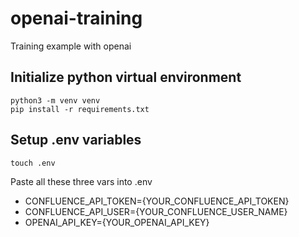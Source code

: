 # openai-training
Training example with openai

## Initialize python virtual environment

    python3 -m venv venv
    pip install -r requirements.txt

## Setup .env variables

    touch .env

Paste all these three vars into .env

- CONFLUENCE_API_TOKEN={YOUR_CONFLUENCE_API_TOKEN}
- CONFLUENCE_API_USER={YOUR_CONFLUENCE_USER_NAME}
- OPENAI_API_KEY={YOUR_OPENAI_API_KEY}
